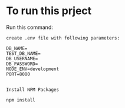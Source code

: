 # To run this prject

Run this command:

```
create .env file with following parameters:

DB_NAME=
TEST_DB_NAME=
DB_USERNAME=
DB_PASSWORD=
NODE_ENV=development
PORT=8080


Install NPM Packages

npm install